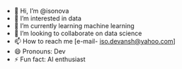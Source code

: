 - 👋 Hi, I’m @isonova
- 👀 I’m interested in data
- 🌱 I’m currently learning machine learning
- 💞️ I’m looking to collaborate on data science 
- 📫 How to reach me [e-mail- iso.devansh@yahoo.com]
- 😄 Pronouns: Dev
- ⚡ Fun fact: AI enthusiast

<!---
isonova/isonova is a ✨ special ✨ repository because its `README.md` (this file) appears on your GitHub profile.
You can click the Preview link to take a look at your changes.
--->

